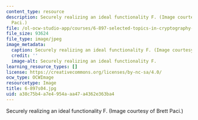 ```yaml
---
content_type: resource
description: Securely realizing an ideal functionality F. (Image courtesy of Brett
  Paci.)
file: /ol-ocw-studio-app/courses/6-897-selected-topics-in-cryptography-spring-2004/a38c75b4a7e4954aaa47a4362e363ba4_6-897s04.jpg
file_size: 93624
file_type: image/jpeg
image_metadata:
  caption: Securely realizing an ideal functionality F. (Image courtesy of Brett Paci.)
  credit: ''
  image-alt: Securely realizing an ideal functionality F.
learning_resource_types: []
license: https://creativecommons.org/licenses/by-nc-sa/4.0/
ocw_type: OCWImage
resourcetype: Image
title: 6-897s04.jpg
uid: a38c75b4-a7e4-954a-aa47-a4362e363ba4
---
```

Securely realizing an ideal functionality F. (Image courtesy of Brett Paci.)